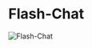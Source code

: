 # Flash-Chat

![Flash-Chat](https://github.com/londonappbrewery/Images/blob/master/Flash%20Chat.gif)
